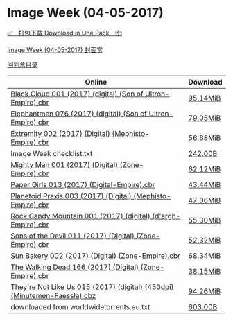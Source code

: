 # Image Week (04-05-2017)

[✅&emsp;打包下载 Download in One Pack&emsp;📦](https://pan.baidu.com/s/1geFUqmn)

[Image Week (04-05-2017) 封面赏](/https://github.com/alicewish/markdown/blob/master/cover/Image-Week-04-05-2017-Covers.md)



[回到总目录](https://github.com/alicewish/markdown/blob/master/Catalogs.md)



Online | Download
--- | ---
[Black Cloud 001 (2017) (digital) (Son of Ultron-Empire).cbr](https://github.com/alicewish/markdown/blob/master/comic/Black-Cloud-001-2017-digital-Son-of-Ultron-Empire-cbr.md) | [95.14MiB](https://pan.baidu.com/s/1geFUqmn#list/path=%2FImage%20Week%202017%20Q2%2FImage%20Week%20%2804-05-2017%29%2F%E3%82%AD%E3%82%AD%E3%82%B5%E3%82%B3%E3%82%A8%E3%82%BF%E3%82%AF%E3%82%B1%E3%82%B3%E3%82%AB%E3%82%A4%E3%82%BD%E3%82%AF%E3%82%B9%E3%82%B5%E3%82%B1%E3%82%AB%E3%82%BD%E3%82%AF%E3%82%A2%E3%82%B5%E3%82%BF%E3%82%BB%E3%82%BB%E3%82%A2%E3%82%A6%E3%82%AF%E3%82%B7%E3%82%A8%E3%82%AA%E3%82%AB%E3%82%A2&parentPath=%2FImage%20Week%202017%20Q2)
[Elephantmen 076 (2017) (digital) (Son of Ultron-Empire).cbr](https://github.com/alicewish/markdown/blob/master/comic/Elephantmen-076-2017-digital-Son-of-Ultron-Empire-cbr.md) | [79.05MiB](https://pan.baidu.com/s/1geFUqmn#list/path=%2FImage%20Week%202017%20Q2%2FImage%20Week%20%2804-05-2017%29%2F%E3%82%A6%E3%82%A4%E3%82%B3%E3%82%B3%E3%82%A6%E3%82%AB%E3%82%A6%E3%82%AB%E3%82%B1%E3%82%B3%E3%82%B5%E3%82%B5%E3%82%B7%E3%82%AA%E3%82%AF%E3%82%AA%E3%82%BD%E3%82%AB%E3%82%B3%E3%82%B9%E3%82%B1%E3%82%B3%E3%82%B5%E3%82%B3%E3%82%B1%E3%82%A8%E3%82%AF%E3%82%A8%E3%82%A2%E3%82%AF%E3%82%AF%E3%82%B3&parentPath=%2FImage%20Week%202017%20Q2)
[Extremity 002 (2017) (Digital) (Mephisto-Empire).cbr](https://github.com/alicewish/markdown/blob/master/comic/Extremity-002-2017-Digital-Mephisto-Empire-cbr.md) | [56.68MiB](https://pan.baidu.com/s/1geFUqmn#list/path=%2FImage%20Week%202017%20Q2%2FImage%20Week%20%2804-05-2017%29%2F%E3%82%B7%E3%82%BB%E3%82%A2%E3%82%B7%E3%82%AF%E3%82%B7%E3%82%A6%E3%82%AB%E3%82%B3%E3%82%AB%E3%82%AA%E3%82%B1%E3%82%AF%E3%82%AD%E3%82%AA%E3%82%B1%E3%82%A6%E3%82%BB%E3%82%B1%E3%82%BB%E3%82%A4%E3%82%B3%E3%82%AD%E3%82%B3%E3%82%A8%E3%82%B1%E3%82%AA%E3%82%A6%E3%82%AF%E3%82%BF%E3%82%BD%E3%82%B1&parentPath=%2FImage%20Week%202017%20Q2)
Image Week checklist.txt | [242.00B](https://pan.baidu.com/s/1geFUqmn#list/path=%2FImage%20Week%202017%20Q2%2FImage%20Week%20%2804-05-2017%29%2F%E3%82%BB%E3%82%B7%E3%82%B3%E3%82%A6%E3%82%BD%E3%82%B3%E3%82%A4%E3%82%A6%E3%82%A8%E3%82%BD%E3%82%B9%E3%82%BD%E3%82%A2%E3%82%BD%E3%82%AA%E3%82%B5%E3%82%B9%E3%82%A6%E3%82%AD%E3%82%A2%E3%82%BF%E3%82%B9%E3%82%B9%E3%82%B1%E3%82%B9%E3%82%A2%E3%82%B1%E3%82%B3%E3%82%B1%E3%82%A8%E3%82%AA%E3%82%A2&parentPath=%2FImage%20Week%202017%20Q2)
[Mighty Man 001 (2017) (Digital) (Zone-Empire).cbr](https://github.com/alicewish/markdown/blob/master/comic/Mighty-Man-001-2017-Digital-Zone-Empire-cbr.md) | [62.12MiB](https://pan.baidu.com/s/1geFUqmn#list/path=%2FImage%20Week%202017%20Q2%2FImage%20Week%20%2804-05-2017%29%2F%E3%82%B7%E3%82%BF%E3%82%A6%E3%82%AB%E3%82%A2%E3%82%B5%E3%82%AA%E3%82%AD%E3%82%A4%E3%82%AB%E3%82%B7%E3%82%AF%E3%82%BF%E3%82%AB%E3%82%B5%E3%82%AF%E3%82%A4%E3%82%B1%E3%82%B7%E3%82%A4%E3%82%A2%E3%82%AB%E3%82%A6%E3%82%B9%E3%82%A2%E3%82%A4%E3%82%BD%E3%82%AF%E3%82%BD%E3%82%AD%E3%82%A2%E3%82%B3&parentPath=%2FImage%20Week%202017%20Q2)
[Paper Girls 013 (2017) (Digital-Empire).cbr](https://github.com/alicewish/markdown/blob/master/comic/Paper-Girls-013-2017-Digital-Empire-cbr.md) | [43.44MiB](https://pan.baidu.com/s/1geFUqmn#list/path=%2FImage%20Week%202017%20Q2%2FImage%20Week%20%2804-05-2017%29%2F%E3%82%B9%E3%82%BB%E3%82%A6%E3%82%A2%E3%82%A2%E3%82%AF%E3%82%A4%E3%82%BD%E3%82%A8%E3%82%BB%E3%82%A8%E3%82%BD%E3%82%B5%E3%82%B3%E3%82%AF%E3%82%B3%E3%82%BD%E3%82%BD%E3%82%BF%E3%82%B1%E3%82%B9%E3%82%BF%E3%82%A4%E3%82%B7%E3%82%A6%E3%82%AF%E3%82%B1%E3%82%BD%E3%82%B7%E3%82%BD%E3%82%B3%E3%82%AA&parentPath=%2FImage%20Week%202017%20Q2)
[Planetoid Praxis 003 (2017) (Digital) (Mephisto-Empire).cbr](https://github.com/alicewish/markdown/blob/master/comic/Planetoid-Praxis-003-2017-Digital-Mephisto-Empire-cbr.md) | [47.06MiB](https://pan.baidu.com/s/1geFUqmn#list/path=%2FImage%20Week%202017%20Q2%2FImage%20Week%20%2804-05-2017%29%2F%E3%82%AA%E3%82%B7%E3%82%AA%E3%82%BB%E3%82%B9%E3%82%B5%E3%82%AA%E3%82%AD%E3%82%AF%E3%82%B9%E3%82%B7%E3%82%AB%E3%82%AF%E3%82%BD%E3%82%B9%E3%82%AA%E3%82%A2%E3%82%B3%E3%82%B9%E3%82%AA%E3%82%BB%E3%82%B3%E3%82%A4%E3%82%AB%E3%82%BD%E3%82%B1%E3%82%A2%E3%82%B1%E3%82%BB%E3%82%BF%E3%82%A2%E3%82%AB&parentPath=%2FImage%20Week%202017%20Q2)
[Rock Candy Mountain 001 (2017) (digital) (d'argh-Empire).cbr](https://github.com/alicewish/markdown/blob/master/comic/Rock-Candy-Mountain-001-2017-digital-dargh-Empire-cbr.md) | [55.30MiB](https://pan.baidu.com/s/1geFUqmn#list/path=%2FImage%20Week%202017%20Q2%2FImage%20Week%20%2804-05-2017%29%2F%E3%82%BF%E3%82%B9%E3%82%AF%E3%82%AF%E3%82%AA%E3%82%A8%E3%82%B1%E3%82%BF%E3%82%B7%E3%82%B1%E3%82%BF%E3%82%BB%E3%82%B3%E3%82%A6%E3%82%BF%E3%82%B7%E3%82%A4%E3%82%B3%E3%82%B5%E3%82%BD%E3%82%AD%E3%82%A6%E3%82%B3%E3%82%AD%E3%82%A6%E3%82%BB%E3%82%BD%E3%82%AD%E3%82%B7%E3%82%B7%E3%82%BB%E3%82%A8&parentPath=%2FImage%20Week%202017%20Q2)
[Sons of the Devil 011 (2017) (Digital) (Zone-Empire).cbr](https://github.com/alicewish/markdown/blob/master/comic/Sons-of-Devil-011-2017-Digital-Zone-Empire-cbr.md) | [52.32MiB](https://pan.baidu.com/s/1geFUqmn#list/path=%2FImage%20Week%202017%20Q2%2FImage%20Week%20%2804-05-2017%29%2F%E3%82%B7%E3%82%B3%E3%82%BD%E3%82%BF%E3%82%BD%E3%82%B1%E3%82%B5%E3%82%B5%E3%82%B3%E3%82%B9%E3%82%BB%E3%82%AA%E3%82%A4%E3%82%A2%E3%82%AF%E3%82%A8%E3%82%AB%E3%82%B3%E3%82%BF%E3%82%AA%E3%82%A8%E3%82%B1%E3%82%A6%E3%82%AA%E3%82%A2%E3%82%AA%E3%82%BD%E3%82%AB%E3%82%A6%E3%82%BD%E3%82%A4%E3%82%BD&parentPath=%2FImage%20Week%202017%20Q2)
[Sun Bakery 002 (2017) (Digital) (Zone-Empire).cbr](https://github.com/alicewish/markdown/blob/master/comic/Sun-Bakery-002-2017-Digital-Zone-Empire-cbr.md) | [68.34MiB](https://pan.baidu.com/s/1geFUqmn#list/path=%2FImage%20Week%202017%20Q2%2FImage%20Week%20%2804-05-2017%29%2F%E3%82%B5%E3%82%A2%E3%82%B5%E3%82%B5%E3%82%AF%E3%82%B5%E3%82%B7%E3%82%AD%E3%82%B5%E3%82%AD%E3%82%B1%E3%82%AA%E3%82%BF%E3%82%BB%E3%82%B7%E3%82%BF%E3%82%B1%E3%82%B5%E3%82%AF%E3%82%A8%E3%82%A8%E3%82%AB%E3%82%B1%E3%82%A4%E3%82%B3%E3%82%B1%E3%82%B1%E3%82%B9%E3%82%AD%E3%82%AD%E3%82%B1%E3%82%BB&parentPath=%2FImage%20Week%202017%20Q2)
[The Walking Dead 166 (2017) (Digital) (Zone-Empire).cbr](https://github.com/alicewish/markdown/blob/master/comic/Walking-Dead-166-2017-Digital-Zone-Empire-cbr.md) | [38.15MiB](https://pan.baidu.com/s/1geFUqmn#list/path=%2FImage%20Week%202017%20Q2%2FImage%20Week%20%2804-05-2017%29%2F%E3%82%A6%E3%82%AB%E3%82%B9%E3%82%A4%E3%82%A8%E3%82%AB%E3%82%B1%E3%82%BF%E3%82%AA%E3%82%B5%E3%82%A8%E3%82%B1%E3%82%BF%E3%82%BF%E3%82%B3%E3%82%B9%E3%82%BB%E3%82%AD%E3%82%A4%E3%82%B9%E3%82%BB%E3%82%BD%E3%82%AD%E3%82%BF%E3%82%AF%E3%82%AA%E3%82%AA%E3%82%B3%E3%82%BB%E3%82%A2%E3%82%A4%E3%82%B3&parentPath=%2FImage%20Week%202017%20Q2)
[They're Not Like Us 015 (2017) (digital) (450dpi) (Minutemen-Faessla).cbz](https://github.com/alicewish/markdown/blob/master/comic/Theyre-Not-Like-Us-015-2017-digital-450dpi-Minutemen-Faessla-cbz.md) | [94.26MiB](https://pan.baidu.com/s/1geFUqmn#list/path=%2FImage%20Week%202017%20Q2%2FImage%20Week%20%2804-05-2017%29%2F%E3%82%AB%E3%82%A8%E3%82%A2%E3%82%AA%E3%82%B1%E3%82%B5%E3%82%B1%E3%82%A2%E3%82%AF%E3%82%BF%E3%82%AF%E3%82%BD%E3%82%BD%E3%82%A2%E3%82%A2%E3%82%AD%E3%82%A2%E3%82%B1%E3%82%AD%E3%82%A6%E3%82%AA%E3%82%B1%E3%82%AB%E3%82%B7%E3%82%B3%E3%82%BB%E3%82%BD%E3%82%B9%E3%82%B3%E3%82%A8%E3%82%BD%E3%82%B7&parentPath=%2FImage%20Week%202017%20Q2)
downloaded from worldwidetorrents.eu.txt | [603.00B](https://pan.baidu.com/s/1geFUqmn#list/path=%2FImage%20Week%202017%20Q2%2FImage%20Week%20%2804-05-2017%29%2F%E3%82%AB%E3%82%B1%E3%82%BB%E3%82%BD%E3%82%BF%E3%82%A8%E3%82%A6%E3%82%AB%E3%82%B5%E3%82%B1%E3%82%B7%E3%82%B3%E3%82%A6%E3%82%AD%E3%82%BF%E3%82%B1%E3%82%B1%E3%82%B7%E3%82%BB%E3%82%AD%E3%82%BD%E3%82%B7%E3%82%B5%E3%82%A8%E3%82%B9%E3%82%A4%E3%82%AD%E3%82%AF%E3%82%A6%E3%82%B5%E3%82%AB%E3%82%AF&parentPath=%2FImage%20Week%202017%20Q2)